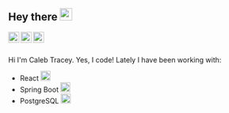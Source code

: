 ## Hey there <img src="https://media.giphy.com/media/hvRJCLFzcasrR4ia7z/giphy.gif" width="25px" />
<a href="https://www.linkedin.com/in/caleb-tracey/">
  <img align="left" alt="Caleb's LinkedIN" width="22px" src="https://raw.githubusercontent.com/peterthehan/peterthehan/master/assets/linkedin.svg" />
</a>
<a href="https://open.spotify.com/user/129429434">
  <img align="left" alt="Caleb's Spotify" width="22px" src="https://raw.githubusercontent.com/peterthehan/peterthehan/master/assets/spotify.svg" />
</a>
<a href="https://www.instagram.com/caleb.tracey/">
  <img align="left" alt="Caleb's Instagram" width="22px" src="https://camo.githubusercontent.com/c9dacf0f25a1489fdbc6c0d2b41cda58b77fa210a13a886d6f99e027adfbd358/68747470733a2f2f6564656e742e6769746875622e696f2f537570657254696e7949636f6e732f696d616765732f7376672f696e7374616772616d2e737667" />
</a>

<br />
<br />

Hi I'm Caleb Tracey. Yes, I code! Lately I have been working with:
- React <code><img height="20" src="https://camo.githubusercontent.com/98ce3f27aec475c03ad0441a7d4092f6b956814c7adc7f0049689dccedb82f1d/68747470733a2f2f6564656e742e6769746875622e696f2f537570657254696e7949636f6e732f696d616765732f7376672f72656163742e737667"/></code>
- Spring Boot <code><img height="20" src="https://img.icons8.com/color/48/000000/spring-logo.png"/></code>
- PostgreSQL <code><img height="20" src="https://img.icons8.com/color/48/000000/postgreesql.png"/></code>

